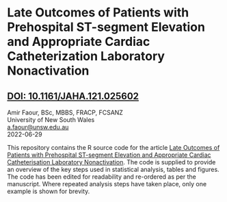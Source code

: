 # Late Outcomes of Patients with Prehospital ST-segment Elevation and Appropriate Cardiac Catheterization Laboratory Nonactivation 
## [DOI: 10.1161/JAHA.121.025602](http://doi.org/10.1161/JAHA.121.025602)

Amir Faour, BSc, MBBS, FRACP, FCSANZ  
University of New South Wales  
a.faour@unsw.edu.au  
2022-06-29

This repository contains the R source code for the article [Late Outcomes of Patients with Prehospital ST-segment Elevation and Appropriate Cardiac Catheterisation Laboratory Nonactivation](http://doi.org/10.1161/JAHA.121.025602). The code is supplied to provide an overview of the key steps used in statistical analysis, tables and figures. The code has been edited for readability and re-ordered as per the manuscript. Where repeated analysis steps have taken place, only one example is shown for brevity.